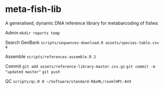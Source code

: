 # meta-fish-lib
A generalised, dynamic DNA reference library for metabarcoding of fishes

Admin
`mkdir reports temp`

Search GenBank
`scripts/sequences-download.R assets/species-table.csv 4`

Assemble
`scripts/references-assemble.R 2`

Commit 
`git add assets/reference-library-master.csv.gz`
`git commit -m "updated master"`
`git push`

QC
`scripts/qc.R 8 ~/Software/standard-RAxML/raxmlHPC-AVX`
